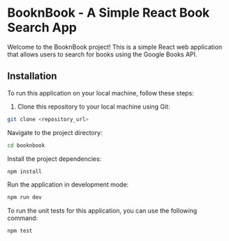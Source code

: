# BooknBook - A Simple React Book Search App

Welcome to the BooknBook project! This is a simple React web application that allows users to search for books using the Google Books API.

## Installation

To run this application on your local machine, follow these steps:

1. Clone this repository to your local machine using Git:

```bash
git clone <repository_url>
```
Navigate to the project directory:

```bash
cd booknbook
```
Install the project dependencies:

```bash
npm install
```
Run the application in development mode:

```bash
npm run dev
```

To run the unit tests for this application, you can use the following command:

```bash
npm test
```